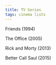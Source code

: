 ```yaml
---
title: TV Series 
tags: cinema lists
---
```


Friends (1994)

The Office (2005)

Rick and Morty (2013)

Better Call Saul (2015)